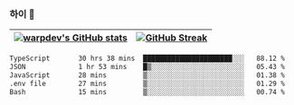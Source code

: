 
### 하이 👋
[![warpdev's GitHub stats](https://github-readme-stats.vercel.app/api?username=warpdev&show_icons=true&theme=vue-dark)](#) |[![GitHub Streak](https://github-readme-streak-stats.herokuapp.com/?user=warpdev&theme=dark)](#)
--- | --- |
<!--START_SECTION:waka-->

```txt
TypeScript       30 hrs 38 mins  ██████████████████████░░░   88.12 %
JSON             1 hr 53 mins    █▒░░░░░░░░░░░░░░░░░░░░░░░   05.43 %
JavaScript       28 mins         ▒░░░░░░░░░░░░░░░░░░░░░░░░   01.38 %
.env file        27 mins         ▒░░░░░░░░░░░░░░░░░░░░░░░░   01.29 %
Bash             15 mins         ▒░░░░░░░░░░░░░░░░░░░░░░░░   00.74 %
```

<!--END_SECTION:waka-->

<!--
**warpdev/warpdev** is a ✨ _special_ ✨ repository because its `README.md` (this file) appears on your GitHub profile.

Here are some ideas to get you started:

- 🔭 I’m currently working on ...
- 🌱 I’m currently learning ...
- 👯 I’m looking to collaborate on ...
- 🤔 I’m looking for help with ...
- 💬 Ask me about ...
- 📫 How to reach me: ...
- 😄 Pronouns: ...
- ⚡ Fun fact: ...
-->

